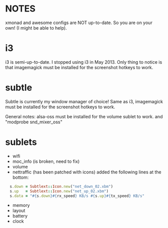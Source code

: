 NOTES
=====

xmonad and awesome configs are NOT up-to-date. So you are on your own!
(I might be able to help).

i3
==

i3 is semi-up-to-date. I stopped using i3 in May 2013.
Only thing to notice is that imagemagick must be installed for the
screenshot hotkeys to work.

subtle
======

Subtle is currently my window manager of choice!
Same as i3, imagemagick must be installed for the screenshot hotkeys
to work.

General notes:
alsa-oss must be installed for the volume sublet to work.
and "modprobe snd_mixer_oss"

sublets
=======

* wifi
* moc_info (is broken, need to fix)
* volume
* nettraffic (has been patched with icons)
added the following lines at the bottom:
```ruby
  s.down = Subtlext::Icon.new("net_down_02.xbm")
  s.up   = Subtlext::Icon.new("net_up_02.xbm")
  s.data = "#{s.down}#{rx_speed} KB/s #{s.up}#{tx_speed} KB/s"
```
* memory
* layout
* battery
* clock
